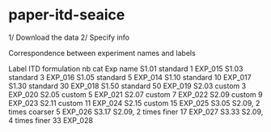 # paper-itd-seaice


1/ Download the data
2/ Specify info

Correspondence between experiment names and labels

Label	ITD formulation		nb cat		Exp name
S1.01	standard		1		EXP_015
S1.03	standard		3		EXP_016
S1.05	standard		5		EXP_014
S1.10	standard		10		EXP_017
S1.30	standard	  	30		EXP_018
S1.50	standard		50		EXP_019
S2.03	custom			3		EXP_020
S2.05	custom			5		EXP_021
S2.07	custom			7		EXP_022
S2.09	custom			9		EXP_023
S2.11	custom			11		EXP_024
S2.15	custom			15		EXP_025
S3.05	S2.09, 2 times coarser	5		EXP_026
S3.17	S2.09, 2 times finer	17		EXP_027
S3.33	S2.09, 4 times finer	33		EXP_028	

